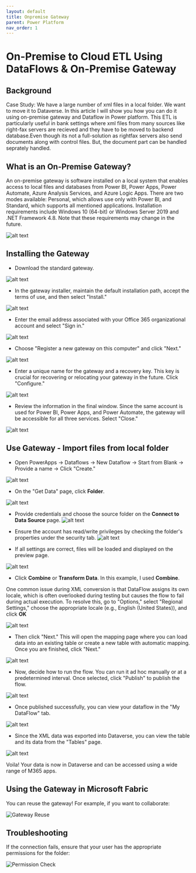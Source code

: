 ```yaml
---
layout: default
title: Onpremise Gateway
parent: Power Platform
nav_order: 1
---
```


# On-Premise to Cloud ETL Using DataFlows & On-Premise Gateway

## Background

Case Study: We have a large number of xml files in a local folder. We want to move it to Dataverse. In this article I will show you how you can do it using on-premise gateway and Dataflow in Power platform. This ETL is particularly  useful in bank settings where xml files from many sources like right-fax servers are recieved and they have to be moved to backend database.Even though its not a full-solution as rightfax servers also send documents along with control files. But, the document part can be handled seprately handled.

## What is an On-Premise Gateway?

An on-premise gateway is software installed on a local system that enables access to local files and databases from Power BI, Power Apps, Power Automate, Azure Analysis Services, and Azure Logic Apps. There are two modes available: Personal, which allows use only with Power BI, and Standard, which supports all mentioned applications. Installation requirements include Windows 10 (64-bit) or Windows Server 2019 and .NET Framework 4.8. Note that these requirements may change in the future.

![alt text](image-86.png)

## Installing the Gateway

- Download the standard gateway.

![alt text](image-70.png)

- In the gateway installer, maintain the default installation path, accept the terms of use, and then select "Install."

![alt text](image-69.png)

- Enter the email address associated with your Office 365 organizational account and select "Sign in."

![alt text](image-71.png)

- Choose "Register a new gateway on this computer" and click "Next."

![alt text](image-72.png)

- Enter a unique name for the gateway and a recovery key. This key is crucial for recovering or relocating your gateway in the future. Click "Configure."

![alt text](image-73.png)

- Review the information in the final window. Since the same account is used for Power BI, Power Apps, and Power Automate, the gateway will be accessible for all three services. Select "Close."

![alt text](image-74.png)

## Use Gateway - Import files from local folder

- Open PowerApps -> Dataflows -> New Dataflow -> Start from Blank -> Provide a name -> Click "Create."

![alt text](image-75.png)

- On the "Get Data" page, click **Folder**.

![alt text](image-77.png)

- Provide credentials and choose the source folder on the **Connect to Data Source** page.
![alt text](image-78.png)

- Ensure the account has read/write privileges by checking the folder's properties under the security tab.
![alt text](image-79.png)

- If all settings are correct, files will be loaded and displayed on the preview page.

![alt text](image-80.png)

- Click **Combine** or **Transform Data**. In this example, I used **Combine**.

One common issue during XML conversion is that DataFlow assigns its own locale, which is often overlooked during testing but causes the flow to fail during actual execution. To resolve this, go to "Options," select "Regional Settings," choose the appropriate locale (e.g., English (United States)), and click **OK**

![alt text](image-81.png)

- Then click "Next." This will open the mapping page where you can load data into an existing table or create a new table with automatic mapping. Once you are finished, click "Next."

![alt text](image-82.png)

- Now, decide how to run the flow. You can run it ad hoc manually or at a predetermined interval. Once selected, click "Publish" to publish the flow.

![alt text](image-83.png)

- Once published successfully, you can view your dataflow in the "My DataFlow" tab.

![alt text](image-84.png)

- Since the XML data was exported into Dataverse, you can view the table and its data from the "Tables" page.

![alt text](image-85.png)

Voila! Your data is now in Dataverse and can be accessed using a wide range of M365 apps.

## Using the Gateway in Microsoft Fabric

You can reuse the gateway! For example, if you want to collaborate:

![Gateway Reuse](image-92.png)

## Troubleshooting

If the connection fails, ensure that your user has the appropriate permissions for the folder:

![Permission Check](image-91.png)